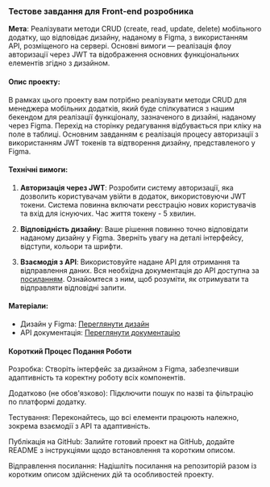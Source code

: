 ### Тестове завдання для Front-end розробника

**Мета**: Реалізувати методи CRUD (create, read, update, delete) мобільного додатку, що відповідає дизайну, наданому в Figma, з використанням API, розміщеного на сервері. Основні вимоги — реалізація флоу авторизації через JWT та відображення основних функціональних елементів згідно з дизайном.

#### [](https://github.com/wwl-nick/frontend-test-task?tab=readme-ov-file#%D0%BE%D0%BF%D0%B8%D1%81-%D0%BF%D1%80%D0%BE%D0%B5%D0%BA%D1%82%D1%83)Опис проекту:

В рамках цього проекту вам потрібно реалізувати методи CRUD для менеджера мобільних додатків, який буде спілкуватися з нашим бекендом для реалізації функціоналу, зазначеного в дизайні, наданому через Figma. Перехід на сторінку редагування відбувається при кліку на поле в таблиці. Основним завданням є реалізація процесу авторизації з використанням JWT токенів та відтворення дизайну, представленого у Figma.

#### [](https://github.com/wwl-nick/frontend-test-task?tab=readme-ov-file#%D1%82%D0%B5%D1%85%D0%BD%D1%96%D1%87%D0%BD%D1%96-%D0%B2%D0%B8%D0%BC%D0%BE%D0%B3%D0%B8)Технічні вимоги:

1.  **Авторизація через JWT**: Розробити систему авторизації, яка дозволить користувачам увійти в додаток, використовуючи JWT токени. Система повинна включати реєстрацію нових користувачів та вхід для існуючих. Час життя токену - 5 хвилин.
    
2.  **Відповідність дизайну**: Ваше рішення повинно точно відповідати наданому дизайну у Figma. Зверніть увагу на деталі інтерфейсу, відступи, кольори та шрифти.
    
3.  **Взаємодія з API**: Використовуйте надане API для отримання та відправлення даних. Вся необхідна документація до API доступна за [посиланням](http://54.93.213.129/api/doc/). Ознайомтеся з ним, щоб розуміти, як отримувати та відправляти відповідні запити.
    

#### [](https://github.com/wwl-nick/frontend-test-task?tab=readme-ov-file#%D0%BC%D0%B0%D1%82%D0%B5%D1%80%D1%96%D0%B0%D0%BB%D0%B8)Матеріали:

*   Дизайн у Figma: [Переглянути дизайн](https://www.figma.com/file/cJcuAj3T4ogMCtloBqLY3f/Untitled?type=design&node-id=0-1&mode=design)
*   API документація: [Переглянути документацію](http://54.93.213.129/api/doc/)

#### [](https://github.com/wwl-nick/frontend-test-task?tab=readme-ov-file#%D0%BA%D0%BE%D1%80%D0%BE%D1%82%D0%BA%D0%B8%D0%B9-%D0%BF%D1%80%D0%BE%D1%86%D0%B5%D1%81-%D0%BF%D0%BE%D0%B4%D0%B0%D0%BD%D0%BD%D1%8F-%D1%80%D0%BE%D0%B1%D0%BE%D1%82%D0%B8)Короткий Процес Подання Роботи

Розробка: Створіть інтерфейс за дизайном з Figma, забезпечивши адаптивність та коректну роботу всіх компонентів.

Додатково (не обов'язково): Підключити пошук по назві та фільтрацію по платформі додатку.

Тестування: Переконайтесь, що всі елементи працюють належно, зокрема взаємодії з API та адаптивність.

Публікація на GitHub: Залийте готовий проект на GitHub, додайте README з інструкціями щодо встановлення та коротким описом.

Відправлення посилання: Надішліть посилання на репозиторій разом із коротким описом здійснених дій та особливостей проекту.
